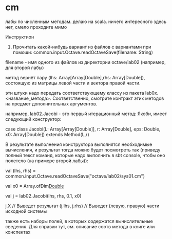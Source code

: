 # cm

лабы по численным методам. делаю на scala. ничего интересного здесь нет, смело проходите мимо

Инструктион

1. Прочитать какой-нибудь вариант из файлов с вариантами при помощи:
common.input.Octave.readOctaveSave(filename: String)

filename - имя одного из файлов из директории octave/lab02 (например,
для второй лабы)

метод вернёт пару (lhs: Array[Array[Double],rhs: Array[Double]), состоящую из матрицы левой части
 и вектора правой части.

эти штуки надо передать соответствующему классу из пакета
lab0x.<название_метода>. Соответственно, смотрите контракт этих методов
на предмет дополнительных аргументов.

например, lab02.Jacobi - это первый итерационный метод: Якоби, имеет
следующий конструктор:

case class Jacobi(L: Array[Array[Double]], r: Array[Double],
  eps: Double,
  x0: Array[Double]) extends Method(L,r)

В результате выполнения конструктора выполнятся необходимые вычисления,
и результат тогда можно будет посмотреть так (приведу полный текст
команд, которые надо выполнить в sbt console, чтобы оно полетело (на
примере второй лабы)):

val (lhs, rhs) =
common.input.Octave.readOctaveSave("octave/lab02/sys01.cm")

val x0 = Array.ofDim[Double](lhs.length)

val j = lab02.Jacobi(lhs, rhs, 0.1, x0)

j.X   			  // Выведет результат
(j.lhs, j.rhs) 		  // Выведет (левую, правую) части исходной
системы

также есть наборы полей, в которых содержатся вычислительные
сведения. Для справки тут, см. описание соотв метода в книге или
конспектах